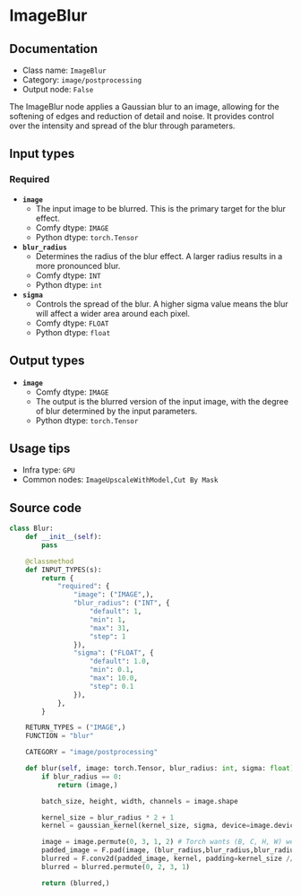 # ImageBlur
## Documentation
- Class name: `ImageBlur`
- Category: `image/postprocessing`
- Output node: `False`

The ImageBlur node applies a Gaussian blur to an image, allowing for the softening of edges and reduction of detail and noise. It provides control over the intensity and spread of the blur through parameters.
## Input types
### Required
- **`image`**
    - The input image to be blurred. This is the primary target for the blur effect.
    - Comfy dtype: `IMAGE`
    - Python dtype: `torch.Tensor`
- **`blur_radius`**
    - Determines the radius of the blur effect. A larger radius results in a more pronounced blur.
    - Comfy dtype: `INT`
    - Python dtype: `int`
- **`sigma`**
    - Controls the spread of the blur. A higher sigma value means the blur will affect a wider area around each pixel.
    - Comfy dtype: `FLOAT`
    - Python dtype: `float`
## Output types
- **`image`**
    - Comfy dtype: `IMAGE`
    - The output is the blurred version of the input image, with the degree of blur determined by the input parameters.
    - Python dtype: `torch.Tensor`
## Usage tips
- Infra type: `GPU`
- Common nodes: `ImageUpscaleWithModel,Cut By Mask`


## Source code
```python
class Blur:
    def __init__(self):
        pass

    @classmethod
    def INPUT_TYPES(s):
        return {
            "required": {
                "image": ("IMAGE",),
                "blur_radius": ("INT", {
                    "default": 1,
                    "min": 1,
                    "max": 31,
                    "step": 1
                }),
                "sigma": ("FLOAT", {
                    "default": 1.0,
                    "min": 0.1,
                    "max": 10.0,
                    "step": 0.1
                }),
            },
        }

    RETURN_TYPES = ("IMAGE",)
    FUNCTION = "blur"

    CATEGORY = "image/postprocessing"

    def blur(self, image: torch.Tensor, blur_radius: int, sigma: float):
        if blur_radius == 0:
            return (image,)

        batch_size, height, width, channels = image.shape

        kernel_size = blur_radius * 2 + 1
        kernel = gaussian_kernel(kernel_size, sigma, device=image.device).repeat(channels, 1, 1).unsqueeze(1)

        image = image.permute(0, 3, 1, 2) # Torch wants (B, C, H, W) we use (B, H, W, C)
        padded_image = F.pad(image, (blur_radius,blur_radius,blur_radius,blur_radius), 'reflect')
        blurred = F.conv2d(padded_image, kernel, padding=kernel_size // 2, groups=channels)[:,:,blur_radius:-blur_radius, blur_radius:-blur_radius]
        blurred = blurred.permute(0, 2, 3, 1)

        return (blurred,)

```
